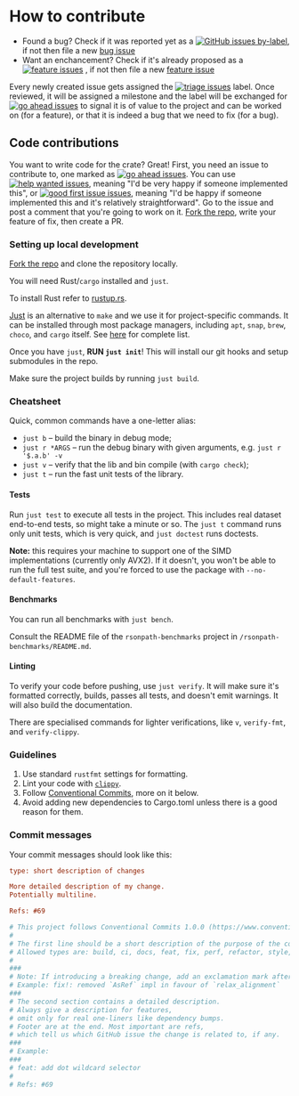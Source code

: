 # How to contribute

- Found a bug? Check if it was reported yet as a
[![GitHub issues by-label](https://img.shields.io/github/issues/v0ldek/rsonpath/type:%20bug?color=%23d73a4a&label=bug&logo=github)](https://github.com/V0ldek/rsonpath/labels/type%3A%20bug),
if not then file a new [bug issue](https://github.com/V0ldek/rsonpath/issues/new?labels=type%3A+bug&template=bug_report.md)
- Want an enchancement? Check if it's already proposed as a
[![feature issues](https://img.shields.io/github/issues/v0ldek/rsonpath/type:%20feature?color=%23b2feff&label=feature&logo=github)](https://github.com/V0ldek/rsonpath/labels/type%3A%20feature)
, if not then file a new [feature issue](https://github.com/V0ldek/rsonpath/issues/new?labels=type%253A+feature&template=feature_request.md)

Every newly created issue gets assigned the
[![triage issues](https://img.shields.io/github/issues/v0ldek/rsonpath/acceptance:%20triage?color=%2384A6B5&label=acceptance%3A%20triage&logo=github)](https://github.com/V0ldek/rsonpath/labels/acceptance%3A%20triage)
label. Once reviewed,
it will be assigned a milestone and the label will be exchanged for
[![go ahead issues](https://img.shields.io/github/issues/v0ldek/rsonpath/acceptance:%20go%20ahead?color=%23FF4400&label=acceptance%3A%20go%20ahead&logo=github)](https://github.com/V0ldek/rsonpath/labels/acceptance%3A%20go%20ahead)
to signal it is of value to the project and
can be worked on (for a feature), or that it is indeed a bug that we need to fix (for a bug).

## Code contributions

You want to write code for the crate? Great! First, you need an issue to contribute to,
one marked as
[![go ahead issues](https://img.shields.io/github/issues/v0ldek/rsonpath/acceptance:%20go%20ahead?color=%23FF4400&label=acceptance%3A%20go%20ahead&logo=github)](https://github.com/V0ldek/rsonpath/labels/acceptance%3A%20go%20ahead).
You can use
[![help wanted issues](https://img.shields.io/github/issues/v0ldek/rsonpath/contribute:%20help%20wanted?color=%23008672&label=contribute%3A%20help%20wanted&logo=github)](https://github.com/V0ldek/rsonpath/labels/contribute%3A%20help%20wanted),
meaning "I'd be very happy if someone implemented this",
or
[![good first issue issues](https://img.shields.io/github/issues/v0ldek/rsonpath/contribute:%20good%20first%20issue?color=%23008672&label=contribute%3A%20good%20first%20issue&logo=github)](https://github.com/V0ldek/rsonpath/labels/contribute%3A%20good%20first%20issue),
meaning "I'd be happy if someone implemented this and it's relatively straightforward".
Go to the issue and post a comment that you're going to work on it. [Fork the repo](https://github.com/V0ldek/rsonpath/fork),
write your feature of fix, then create a PR.

### Setting up local development

[Fork the repo](https://github.com/V0ldek/rsonpath/fork) and clone the repository locally.

You will need Rust/`cargo` installed and `just`.

To install Rust refer to [rustup.rs](https://rustup.rs/).

[Just](https://github.com/casey/just) is an alternative to `make` and we use it for project-specific commands.
It can be installed through most package managers, including `apt`, `snap`, `brew`, `choco`, and `cargo` itself.
See [here](https://github.com/casey/just#packages) for complete list.

Once you have `just`, **RUN `just init`**! This will install our git hooks and setup submodules in the repo.

Make sure the project builds by running `just build`.

### Cheatsheet

Quick, common commands have a one-letter alias:

- `just b` &ndash; build the binary in debug mode;
- `just r *ARGS` &ndash; run the debug binary with given arguments, e.g. `just r '$.a.b' -v`
- `just v` &ndash; verify that the lib and bin compile (with `cargo check`);
- `just t` &ndash; run the fast unit tests of the library.

#### Tests

Run `just test` to execute all tests in the project. This includes real dataset end-to-end tests,
so might take a minute or so. The `just t` command runs only unit tests, which is very quick,
and `just doctest` runs doctests.

**Note:** this requires your machine to support one of the SIMD implementations (currently only AVX2).
If it doesn't, you won't be able to run the full test suite, and you're forced to use the package with
`--no-default-features`.

#### Benchmarks

You can run all benchmarks with `just bench`.

Consult the README file of the `rsonpath-benchmarks` project in `/rsonpath-benchmarks/README.md`.

#### Linting

To verify your code before pushing, use `just verify`. It will make sure it's formatted correctly,
builds, passes all tests, and doesn't emit warnings. It will also build the documentation.

There are specialised commands for lighter verifications, like `v`, `verify-fmt`, and `verify-clippy`.

### Guidelines

1. Use standard `rustfmt` settings for formatting.
2. Lint your code with [`clippy`](https://github.com/rust-lang/rust-clippy).
3. Follow [Conventional Commits](https://www.conventionalcommits.org/en/v1.0.0/), more on it below.
4. Avoid adding new dependencies to Cargo.toml unless there is a good reason for them.

### Commit messages

Your commit messages should look like this:

```ini
type: short description of changes

More detailed description of my change.
Potentially multiline.

Refs: #69

# This project follows Conventional Commits 1.0.0 (https://www.conventionalcommits.org/en/v1.0.0/)
#
# The first line should be a short description of the purpose of the commit.
# Allowed types are: build, ci, docs, feat, fix, perf, refactor, style, test, chore
#
###
# Note: If introducing a breaking change, add an exclamation mark after the type
# Example: fix!: removed `AsRef` impl in favour of `relax_alignment`
### 
# The second section contains a detailed description.
# Always give a description for features,
# omit only for real one-liners like dependency bumps.
# Footer are at the end. Most important are refs, 
# which tell us which GitHub issue the change is related to, if any.
###
# Example:
###
# feat: add dot wildcard selector
#
# Refs: #69
```
